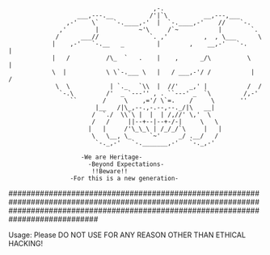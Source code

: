 				                            ,-.                               
				       ___,---.__          /'|`\          __,---,___          
				    ,-'    \`    `-.____,-'  |  `-.____,-'    //    `-.       
				  ,'        |           ~'\     /`~           |        `.      
				 /      ___//              `. ,'          ,  , \___      \    
				|    ,-'   `-.__   _         |        ,    __,-'   `-.    |    
				|   /          /\_  `   .    |    ,      _/\          \   |   
				\  |           \ \`-.___ \   |   / ___,-'/ /           |  /  
				 \  \           | `._   `\\  |  //'   _,' |           /  /      
				  `-.\         /'  _ `---'' , . ``---' _  `\         /,-'     
				     ``       /     \    ,='/ \`=.    /     \       ''          
 				            |__   /|\_,--.,-.--,--._/|\   __|                  
  				           /  `./  \\`\ |  |  | /,//' \,'  \                  
 				           /   /     ||--+--|--+-/-|     \   \                 
 				          |   |     /'\_\_\ | /_/_/`\     |   |                
 				           \   \__, \_     `~'     _/ .__/   /            
 				            `-._,-'   `-._______,-'   `-._,-'		

						-We are Heritage-
					      -Beyond Expectations-
						   !!Beware!!
					 -For this is a new generation-

############################################################################################################################################################################################

Usage:
Please DO NOT USE FOR ANY REASON OTHER THAN ETHICAL HACKING!